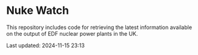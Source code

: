# Nuke Watch

This repository includes code for retrieving the latest information available on the output of EDF nuclear power plants in the UK.

Last updated: 2024-11-15 23:13